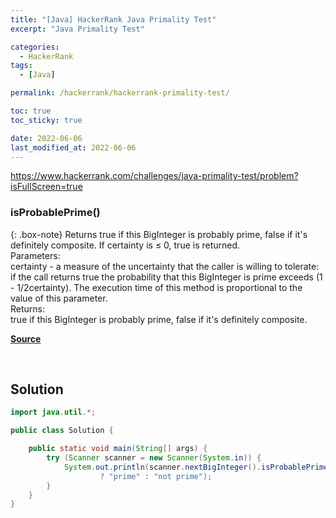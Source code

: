 ```yaml
---
title: "[Java] HackerRank Java Primality Test"
excerpt: "Java Primality Test"

categories:
  - HackerRank
tags:
  - [Java]

permalink: /hackerrank/hackerrank-primality-test/

toc: true
toc_sticky: true

date: 2022-06-06
last_modified_at: 2022-06-06
---
```


<https://www.hackerrank.com/challenges/java-primality-test/problem?isFullScreen=true>

### isProbablePrime()

{: .box-note}
Returns true if this BigInteger is probably prime, false if it's definitely composite. If certainty is ≤ 0, true is returned.<br>
Parameters:<br>
certainty - a measure of the uncertainty that the caller is willing to tolerate: if the call returns true the probability that this BigInteger is prime exceeds (1 - 1/2certainty). The execution time of this method is proportional to the value of this parameter.<br>
Returns:<br>
true if this BigInteger is probably prime, false if it's definitely composite.<br>

[**Source**](https://docs.oracle.com/javase/7/docs/api/java/math/BigInteger.html#isProbablePrime%28int%29)

<br>

## Solution

```java
import java.util.*;

public class Solution {

    public static void main(String[] args) {
        try (Scanner scanner = new Scanner(System.in)) {
            System.out.println(scanner.nextBigInteger().isProbablePrime(100)
                    ? "prime" : "not prime");
        }
    }
}
```